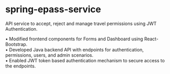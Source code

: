 # spring-epass-service
API service to accept, reject and manage travel permissions using JWT Authentication.


• Modified frontend components for Forms and Dashboard using React-Bootstrap. \
• Developed Java backend API with endpoints for authentication, permissions, users, and admin scenarios. \
• Enabled JWT token based authentication mechanism to secure access to the endpoints. 
